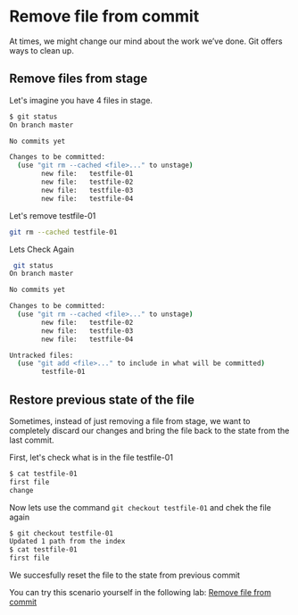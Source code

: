 # Remove file from commit
At times, we might change our mind about the work we’ve done. Git offers ways to clean up.

## Remove files from stage

Let's imagine you have 4 files in stage.

```bash
$ git status
On branch master

No commits yet

Changes to be committed:
  (use "git rm --cached <file>..." to unstage)
        new file:   testfile-01
        new file:   testfile-02
        new file:   testfile-03
        new file:   testfile-04
```

Let's remove testfile-01

```bash
git rm --cached testfile-01
```
Lets Check Again 

```bash
 git status
On branch master

No commits yet

Changes to be committed:
  (use "git rm --cached <file>..." to unstage)
        new file:   testfile-02
        new file:   testfile-03
        new file:   testfile-04

Untracked files:
  (use "git add <file>..." to include in what will be committed)
        testfile-01

```

## Restore previous state of the file

Sometimes, instead of just removing a file from stage, we want to completely discard our changes and bring the file back to the state from the last commit.

First, let's check what is in the file testfile-01

```bash
$ cat testfile-01
first file
change
```
Now lets use the command `git checkout testfile-01` and chek the file again

```bash
$ git checkout testfile-01
Updated 1 path from the index
$ cat testfile-01
first file
```
We succesfully reset the file to the state from previous commit


You can try this scenario yourself in the following lab: [Remove file from commit](https://killercoda.com/pawelpiwosz/course/gitFundamentals/git-04-remove-file-from-commit)